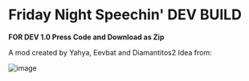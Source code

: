 # Friday Night Speechin' DEV BUILD

**FOR DEV 1.0 Press Code and Download as Zip**

A mod created by Yahya, Eevbat and Diamantitos2
Idea from:

![image](https://user-images.githubusercontent.com/97072056/197304373-00c87ada-a77c-4bef-8358-afc76883f999.png)
